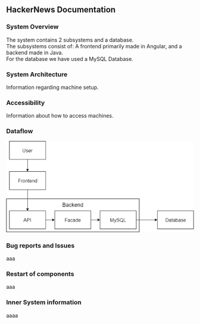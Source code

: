 ## HackerNews Documentation

### System Overview  

The system contains 2 subsystems and a database.  
The subsystems consist of: A frontend primarily made in Angular, and a backend made in Java.  
For the database we have used a MySQL Database.

### System Architecture

Information regarding machine setup.

### Accessibility

Information about how to access machines.

### Dataflow

![Dataflow Diagram](Dataflow.png)

### Bug reports and Issues

aaa

### Restart of components

aaa

### Inner System information

aaaa